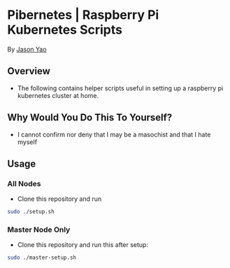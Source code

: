 # Pibernetes | Raspberry Pi Kubernetes Scripts
By [Jason Yao](https://github.com/JasonYao/)

## Overview
- The following contains helper scripts useful in
setting up a raspberry pi kubernetes cluster at home.

## Why Would You Do This To Yourself?
- I cannot confirm nor deny that I may be a masochist
  and that I hate myself

## Usage
### All Nodes
- Clone this repository and run
```bash
sudo ./setup.sh
```

### Master Node Only
- Clone this repository and run this after setup:
```bash
sudo ./master-setup.sh
```
